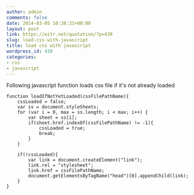 ```yaml
---
author: admin
comments: false
date: 2014-03-05 10:38:31+00:00
layout: post
link: https://witr.net/quotation/?p=439
slug: load-css-with-javascript
title: load css with javascript
wordpress_id: 439
categories:
- css
- javascript
---
```




Following javascript function loads css file if it's not already loaded


    
    
    function loadIfNotYetLoaded(cssFilePathName){
    	cssLoaded = false;
    	var ss = document.styleSheets;
    	for (var i = 0, max = ss.length; i < max; i++) {
    		var sheet = ss[i];
    		if(sheet.href.indexOf(cssFilePathName) != -1){
    			cssLoaded = true;
    			break;
    		}
    	}
    
    	if(!cssLoaded){		
    		var link = document.createElement("link");
    		link.rel = "stylesheet";      
    		link.href = cssFilePathName;
    		document.getElementsByTagName("head")[0].appendChild(link);		
    	}
    }
    



